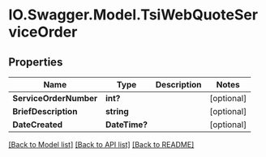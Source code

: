 # IO.Swagger.Model.TsiWebQuoteServiceOrder
## Properties

Name | Type | Description | Notes
------------ | ------------- | ------------- | -------------
**ServiceOrderNumber** | **int?** |  | [optional] 
**BriefDescription** | **string** |  | [optional] 
**DateCreated** | **DateTime?** |  | [optional] 

[[Back to Model list]](../README.md#documentation-for-models) [[Back to API list]](../README.md#documentation-for-api-endpoints) [[Back to README]](../README.md)


